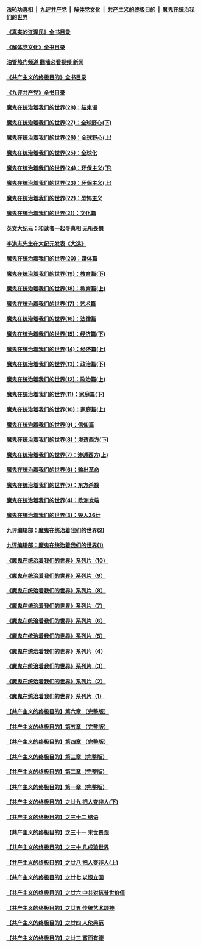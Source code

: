 ####  [法轮功真相](../../../../basic/blob/master/README.md?t=06112202) &nbsp;|&nbsp; [九评共产党](../../../../9ping.md/blob/master/README.md?t=06112202) &nbsp;|&nbsp; [解体党文化](../../../../jtdwh.md/blob/master/README.md?t=06112202)  &nbsp;|&nbsp; [共产主义的终极目的](../../../../gczydzjmd.md/blob/master/README.md?t=06112202) &nbsp;|&nbsp; [魔鬼在统治我们的世界](../../../../mgztzwmdsj.md/blob/master/README.md?t=06112202) 

#### [《真实的江泽民》全书目录](../pages/nsc422/n13721399.md?t=06112202) 

#### [《解体党文化》全书目录](../pages/nsc422/n13721157.md?t=06112202) 

#### [油管热门频道 翻墙必看视频 新闻](http://45.76.130.85:81/youtube.html?06112202)

#### [《共产主义的终极目的》全书目录](../pages/nsc422/n13721048.md?t=06112202) 

#### [《九评共产党》全书目录](../pages/nsc422/n13708085.md?t=06112202) 

#### [魔鬼在统治着我们的世界(28)：结束语](../pages/nsc422/n10936246.md?t=06112202) 

#### [魔鬼在统治着我们的世界(27)：全球野心(下)](../pages/nsc422/n10928319.md?t=06112202) 

#### [魔鬼在统治着我们的世界(26)：全球野心(上)](../pages/nsc422/n10900318.md?t=06112202) 

#### [魔鬼在统治着我们的世界(25)：全球化](../pages/nsc422/n10788205.md?t=06112202) 

#### [魔鬼在统治着我们的世界(24)：环保主义(下)](../pages/nsc422/n10695307.md?t=06112202) 

#### [魔鬼在统治着我们的世界(23)：环保主义(上)](../pages/nsc422/n10688613.md?t=06112202) 

#### [魔鬼在统治着我们的世界(22)：恐怖主义](../pages/nsc422/n10614727.md?t=06112202) 

#### [魔鬼在统治着我们的世界(21)：文化篇](../pages/nsc422/n10597706.md?t=06112202) 

#### [英文大纪元：和读者一起寻真相 无所畏惧](../pages/nsc422/n12542027.md?t=06112202) 

#### [李洪志先生在大纪元发表《大选》](../pages/nsc422/n12534746.md?t=06112202) 

#### [魔鬼在统治着我们的世界(20)：媒体篇](../pages/nsc422/n10586579.md?t=06112202) 

#### [魔鬼在统治着我们的世界(19)：教育篇(下)](../pages/nsc422/n10564808.md?t=06112202) 

#### [魔鬼在统治着我们的世界(18)：教育篇(上)](../pages/nsc422/n10526970.md?t=06112202) 

#### [魔鬼在统治着我们的世界(17)：艺术篇](../pages/nsc422/n10499093.md?t=06112202) 

#### [魔鬼在统治着我们的世界(16)：法律篇](../pages/nsc422/n10485969.md?t=06112202) 

#### [魔鬼在统治着我们的世界(15)：经济篇(下)](../pages/nsc422/n10469975.md?t=06112202) 

#### [魔鬼在统治着我们的世界(14)：经济篇(上)](../pages/nsc422/n10457370.md?t=06112202) 

#### [魔鬼在统治着我们的世界(13)：政治篇(下)](../pages/nsc422/n10448270.md?t=06112202) 

#### [魔鬼在统治着我们的世界(12)：政治篇(上)](../pages/nsc422/n10444576.md?t=06112202) 

#### [魔鬼在统治着我们的世界(11)：家庭篇(下)](../pages/nsc422/n10440961.md?t=06112202) 

#### [魔鬼在统治着我们的世界(10)：家庭篇(上)](../pages/nsc422/n10435448.md?t=06112202) 

#### [魔鬼在统治着我们的世界(9)：信仰篇](../pages/nsc422/n10432159.md?t=06112202) 

#### [魔鬼在统治着我们的世界(8)：渗透西方(下)](../pages/nsc422/n10429603.md?t=06112202) 

#### [魔鬼在统治着我们的世界(7)：渗透西方(上)](../pages/nsc422/n10426013.md?t=06112202) 

#### [魔鬼在统治着我们的世界(6)：输出革命](../pages/nsc422/n10421536.md?t=06112202) 

#### [魔鬼在统治着我们的世界(5)：东方杀戮](../pages/nsc422/n10417707.md?t=06112202) 

#### [魔鬼在统治着我们的世界(4)：欧洲发端](../pages/nsc422/n10414890.md?t=06112202) 

#### [魔鬼在统治着我们的世界(3)：毁人36计](../pages/nsc422/n10411583.md?t=06112202) 

#### [九评编辑部：魔鬼在统治着我们的世界(2)](../pages/nsc422/n10410036.md?t=06112202) 

#### [九评编辑部：魔鬼在统治着我们的世界(1)](../pages/nsc422/n10406825.md?t=06112202) 

#### [《魔鬼在统治着我们的世界》系列片（10）](../pages/nsc422/n12292670.md?t=06112202) 

#### [《魔鬼在统治着我们的世界》系列片（9）](../pages/nsc422/n12290859.md?t=06112202) 

#### [《魔鬼在统治着我们的世界》系列片（8）](../pages/nsc422/n12287445.md?t=06112202) 

#### [《魔鬼在统治着我们的世界》系列片（7）](../pages/nsc422/n12283425.md?t=06112202) 

#### [《魔鬼在统治着我们的世界》系列片（6）](../pages/nsc422/n12282314.md?t=06112202) 

#### [《魔鬼在统治着我们的世界》系列片（5）](../pages/nsc422/n12281419.md?t=06112202) 

#### [《魔鬼在统治着我们的世界》系列片（4）](../pages/nsc422/n12274024.md?t=06112202) 

#### [《魔鬼在统治着我们的世界》系列片（3）](../pages/nsc422/n12271322.md?t=06112202) 

#### [《魔鬼在统治着我们的世界》系列片（2）](../pages/nsc422/n12269049.md?t=06112202) 

#### [《魔鬼在统治着我们的世界》系列片（1）](../pages/nsc422/n12267575.md?t=06112202) 

#### [【共产主义的终极目的】第六章 （完整版）](../pages/nsc422/n11428913.md?t=06112202) 

#### [【共产主义的终极目的】第五章 （完整版）](../pages/nsc422/n11428912.md?t=06112202) 

#### [【共产主义的终极目的】第四章 （完整版）](../pages/nsc422/n11428907.md?t=06112202) 

#### [【共产主义的终极目的】第三章（完整版）](../pages/nsc422/n11428848.md?t=06112202) 

#### [【共产主义的终极目的】第二章（完整版）](../pages/nsc422/n11428831.md?t=06112202) 

#### [【共产主义的终极目的】第一章（完整版）](../pages/nsc422/n11417651.md?t=06112202) 

#### [【共产主义的终极目的】之廿九 把人变非人(下)](../pages/nsc422/n11344140.md?t=06112202) 

#### [【共产主义的终极目的】之三十二 结语](../pages/nsc422/n11360535.md?t=06112202) 

#### [【共产主义的终极目的】之三十一 末世景观](../pages/nsc422/n11351129.md?t=06112202) 

#### [【共产主义的终极目的】之三十 几成狼世界](../pages/nsc422/n11348280.md?t=06112202) 

#### [【共产主义的终极目的】之廿八 把人变非人(上)](../pages/nsc422/n11340492.md?t=06112202) 

#### [【共产主义的终极目的】之廿七 以恨立国](../pages/nsc422/n11336944.md?t=06112202) 

#### [【共产主义的终极目的】之廿六 中共对抗普世价值](../pages/nsc422/n11324785.md?t=06112202) 

#### [【共产主义的终极目的】之廿五 传统艺术颂神](../pages/nsc422/n11296396.md?t=06112202) 

#### [【共产主义的终极目的】之廿四 人伦典范](../pages/nsc422/n11296397.md?t=06112202) 

#### [【共产主义的终极目的】之廿三 富而有德](../pages/nsc422/n11283598.md?t=06112202) 

<img src='http://gfw-breaker.win/goodnews/indexes/nsc422.md' width='0px' height='0px'/>
